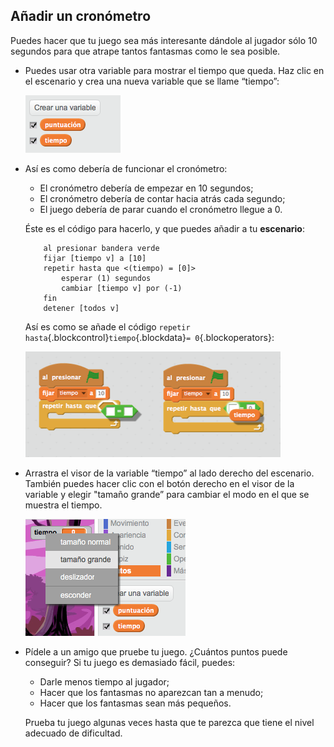 ## Añadir un cronómetro

Puedes hacer que tu juego sea más interesante dándole al jugador sólo 10 segundos para que atrape tantos fantasmas como le sea posible.

+ Puedes usar otra variable para mostrar el tiempo que queda. Haz clic en el escenario y crea una nueva variable que se llame “tiempo”:

	![screenshot](images/ghost-time.png)

+ Así es como debería de funcionar el cronómetro:

	+ El cronómetro debería de empezar en 10 segundos;
	+ El cronómetro debería de contar hacia atrás cada segundo;
	+ El juego debería de parar cuando el cronómetro llegue a 0.

	Éste es el código para hacerlo, y que puedes añadir a tu __escenario__:

	```blocks
		al presionar bandera verde
		fijar [tiempo v] a [10]
		repetir hasta que <(tiempo) = [0]>
			esperar (1) segundos
			cambiar [tiempo v] por (-1)
		fin
		detener [todos v]
	```

	Así es como se añade el código `repetir hasta`{.blockcontrol}`tiempo`{.blockdata}`= 0`{.blockoperators}:

	![screenshot](images/ghost-timer-help.png)

+ Arrastra el visor de la variable “tiempo” al lado derecho del escenario. También puedes hacer clic con el botón derecho en el visor de la variable y elegir "tamaño grande” para cambiar el modo en el que se muestra el tiempo.

	![screenshot](images/ghost-readout.png)

+ Pídele a un amigo que pruebe tu juego. ¿Cuántos puntos puede conseguir? Si tu juego es demasiado fácil, puedes:

	+ Darle menos tiempo al jugador;
	+ Hacer que los fantasmas no aparezcan tan a menudo;
	+ Hacer que los fantasmas sean más pequeños.

	Prueba tu juego algunas veces hasta que te parezca que tiene el nivel adecuado de dificultad.
